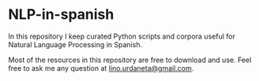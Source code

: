 # NLP-in-spanish
In this repository I keep curated Python scripts and corpora useful for Natural Language Processing in Spanish.

Most of the resources in this repository are free to download and use. Feel free to ask me any question at lino.urdaneta@gmail.com.
